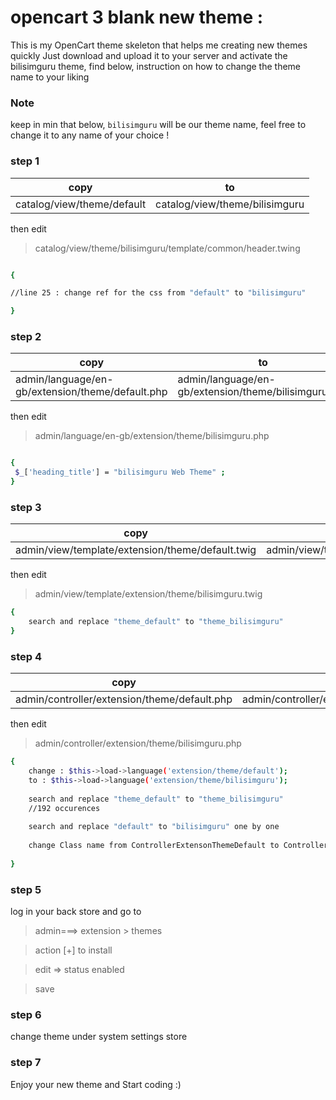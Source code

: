# opencart 3 blank new theme :
This is my OpenCart theme skeleton that helps me creating new themes quickly
Just download and upload it to your server and activate the bilisimguru theme, find below, instruction on how to change the theme name to your liking 

### Note

keep in min that below, `bilisimguru` will be our theme name, feel free to change it to any name of your choice !


### step 1

|copy| to|
|------| ------|
|catalog/view/theme/default| catalog/view/theme/bilisimguru |

then edit 

> catalog/view/theme/bilisimguru/template/common/header.twing

```sh

{

//line 25 : change ref for the css from "default" to "bilisimguru"

}
```
### step 2
|copy| to|
|------| ------|
|admin/language/en-gb/extension/theme/default.php | admin/language/en-gb/extension/theme/bilisimguru.php |

then edit 

> admin/language/en-gb/extension/theme/bilisimguru.php

```sh

{
 $_['heading_title'] = "bilisimguru Web Theme" ; 
} 

```

### step 3
|copy| to|
|------| ------|
|admin/view/template/extension/theme/default.twig| admin/view/template/extension/theme/bilisimguru.twig|

then edit

> admin/view/template/extension/theme/bilisimguru.twig

```sh
{
	search and replace "theme_default" to "theme_bilisimguru"
}
```

###  step 4
|copy| to|
|------| ------|
|admin/controller/extension/theme/default.php| admin/controller/extension/theme/bilisimguru.php|

then edit

> admin/controller/extension/theme/bilisimguru.php

```sh
{
	change : $this->load->language('extension/theme/default'); 
	to : $this->load->language('extension/theme/bilisimguru'); 
	
	search and replace "theme_default" to "theme_bilisimguru"
	//192 occurences
	
	search and replace "default" to "bilisimguru" one by one 
	
	change Class name from ControllerExtensonThemeDefault to ControllerExtensonThemeBilisimguru
	
}
```

### step 5

log in your back store and go to 

> admin===> extension > themes

> action [+] to install

> edit => status enabled 

> save


###  step 6

change theme under system settings store 

### step 7

Enjoy your new theme and Start coding :) 













